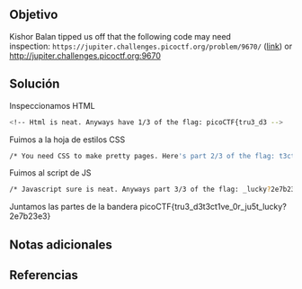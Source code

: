 ## Objetivo
Kishor Balan tipped us off that the following code may need inspection: `https://jupiter.challenges.picoctf.org/problem/9670/` ([link](https://jupiter.challenges.picoctf.org/problem/9670/)) or http://jupiter.challenges.picoctf.org:9670

## Solución
Inspeccionamos HTML
```bash
<!-- Html is neat. Anyways have 1/3 of the flag: picoCTF{tru3_d3 -->
```
Fuimos a la hoja de estilos CSS
```bash
/* You need CSS to make pretty pages. Here's part 2/3 of the flag: t3ct1ve_0r_ju5t */
```
Fuimos al script de JS
```bash
/* Javascript sure is neat. Anyways part 3/3 of the flag: _lucky?2e7b23e3} */
```
Juntamos las partes de la bandera picoCTF{tru3_d3t3ct1ve_0r_ju5t_lucky?2e7b23e3}
## Notas adicionales
## Referencias
